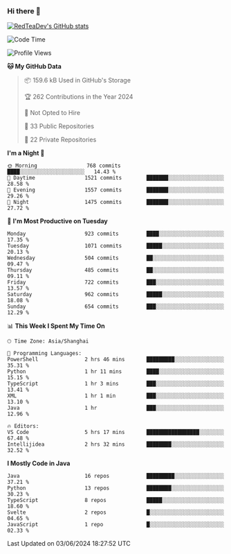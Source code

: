 ### Hi there 👋

<!--
**RedTeaDev/RedTeaDev** is a ✨ _special_ ✨ repository because its `README.md` (this file) appears on your GitHub profile.

Here are some ideas to get you started:

- 🔭 I’m currently working on ...
- 🌱 I’m currently learning ...
- 👯 I’m looking to collaborate on ...
- 🤔 I’m looking for help with ...
- 💬 Ask me about ...
- 📫 How to reach me: ...
- 😄 Pronouns: ...
- ⚡ Fun fact: ...
-->

<!--
[![wakatime](https://wakatime.com/badge/user/6b101ed0-04c0-4490-9283-eb61f2efff96.svg)](https://wakatime.com/@6b101ed0-04c0-4490-9283-eb61f2efff96)
!-->

[![RedTeaDev's GitHub stats](https://github-readme-stats.vercel.app/api?username=RedTeaDev)](https://github.com/anuraghazra/github-readme-stats)
<!--
[![willianrod's wakatime stats](https://github-readme-stats.vercel.app/api/wakatime?username=RedTeaDev)](https://github.com/anuraghazra/github-readme-stats)
!-->
<!--START_SECTION:waka-->
![Code Time](http://img.shields.io/badge/Code%20Time-2%2C311%20hrs%2030%20mins-blue)

![Profile Views](http://img.shields.io/badge/Profile%20Views-1-blue)

**🐱 My GitHub Data** 

> 📦 159.6 kB Used in GitHub's Storage 
 > 
> 🏆 262 Contributions in the Year 2024
 > 
> 🚫 Not Opted to Hire
 > 
> 📜 33 Public Repositories 
 > 
> 🔑 22 Private Repositories 
 > 
**I'm a Night 🦉** 

```text
🌞 Morning                768 commits         ████░░░░░░░░░░░░░░░░░░░░░   14.43 % 
🌆 Daytime                1521 commits        ███████░░░░░░░░░░░░░░░░░░   28.58 % 
🌃 Evening                1557 commits        ███████░░░░░░░░░░░░░░░░░░   29.26 % 
🌙 Night                  1475 commits        ███████░░░░░░░░░░░░░░░░░░   27.72 % 
```
📅 **I'm Most Productive on Tuesday** 

```text
Monday                   923 commits         ████░░░░░░░░░░░░░░░░░░░░░   17.35 % 
Tuesday                  1071 commits        █████░░░░░░░░░░░░░░░░░░░░   20.13 % 
Wednesday                504 commits         ██░░░░░░░░░░░░░░░░░░░░░░░   09.47 % 
Thursday                 485 commits         ██░░░░░░░░░░░░░░░░░░░░░░░   09.11 % 
Friday                   722 commits         ███░░░░░░░░░░░░░░░░░░░░░░   13.57 % 
Saturday                 962 commits         █████░░░░░░░░░░░░░░░░░░░░   18.08 % 
Sunday                   654 commits         ███░░░░░░░░░░░░░░░░░░░░░░   12.29 % 
```


📊 **This Week I Spent My Time On** 

```text
🕑︎ Time Zone: Asia/Shanghai

💬 Programming Languages: 
PowerShell               2 hrs 46 mins       █████████░░░░░░░░░░░░░░░░   35.31 % 
Python                   1 hr 11 mins        ████░░░░░░░░░░░░░░░░░░░░░   15.15 % 
TypeScript               1 hr 3 mins         ███░░░░░░░░░░░░░░░░░░░░░░   13.41 % 
XML                      1 hr 1 min          ███░░░░░░░░░░░░░░░░░░░░░░   13.10 % 
Java                     1 hr                ███░░░░░░░░░░░░░░░░░░░░░░   12.96 % 

🔥 Editors: 
VS Code                  5 hrs 17 mins       █████████████████░░░░░░░░   67.48 % 
Intellijidea             2 hrs 32 mins       ████████░░░░░░░░░░░░░░░░░   32.52 % 
```

**I Mostly Code in Java** 

```text
Java                     16 repos            █████████░░░░░░░░░░░░░░░░   37.21 % 
Python                   13 repos            ████████░░░░░░░░░░░░░░░░░   30.23 % 
TypeScript               8 repos             █████░░░░░░░░░░░░░░░░░░░░   18.60 % 
Svelte                   2 repos             █░░░░░░░░░░░░░░░░░░░░░░░░   04.65 % 
JavaScript               1 repo              █░░░░░░░░░░░░░░░░░░░░░░░░   02.33 % 
```




 Last Updated on 03/06/2024 18:27:52 UTC
<!--END_SECTION:waka-->


